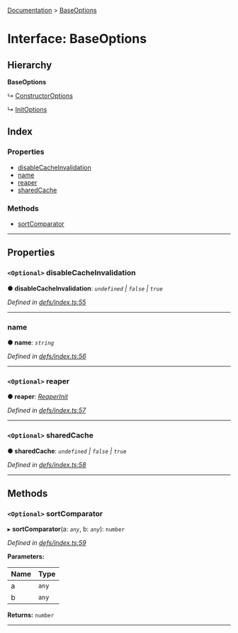 [Documentation](../README.md) > [BaseOptions](../interfaces/baseoptions.md)

# Interface: BaseOptions

## Hierarchy

**BaseOptions**

↳  [ConstructorOptions](constructoroptions.md)

↳  [InitOptions](initoptions.md)

## Index

### Properties

* [disableCacheInvalidation](baseoptions.md#disablecacheinvalidation)
* [name](baseoptions.md#name)
* [reaper](baseoptions.md#reaper)
* [sharedCache](baseoptions.md#sharedcache)

### Methods

* [sortComparator](baseoptions.md#sortcomparator)

---

## Properties

<a id="disablecacheinvalidation"></a>

### `<Optional>` disableCacheInvalidation

**● disableCacheInvalidation**: *`undefined` \| `false` \| `true`*

*Defined in [defs/index.ts:55](https://github.com/badbatch/cachemap/blob/1fafbca/packages/core/src/defs/index.ts#L55)*

___
<a id="name"></a>

###  name

**● name**: *`string`*

*Defined in [defs/index.ts:56](https://github.com/badbatch/cachemap/blob/1fafbca/packages/core/src/defs/index.ts#L56)*

___
<a id="reaper"></a>

### `<Optional>` reaper

**● reaper**: *[ReaperInit](../#reaperinit)*

*Defined in [defs/index.ts:57](https://github.com/badbatch/cachemap/blob/1fafbca/packages/core/src/defs/index.ts#L57)*

___
<a id="sharedcache"></a>

### `<Optional>` sharedCache

**● sharedCache**: *`undefined` \| `false` \| `true`*

*Defined in [defs/index.ts:58](https://github.com/badbatch/cachemap/blob/1fafbca/packages/core/src/defs/index.ts#L58)*

___

## Methods

<a id="sortcomparator"></a>

### `<Optional>` sortComparator

▸ **sortComparator**(a: *`any`*, b: *`any`*): `number`

*Defined in [defs/index.ts:59](https://github.com/badbatch/cachemap/blob/1fafbca/packages/core/src/defs/index.ts#L59)*

**Parameters:**

| Name | Type |
| ------ | ------ |
| a | `any` |
| b | `any` |

**Returns:** `number`

___

